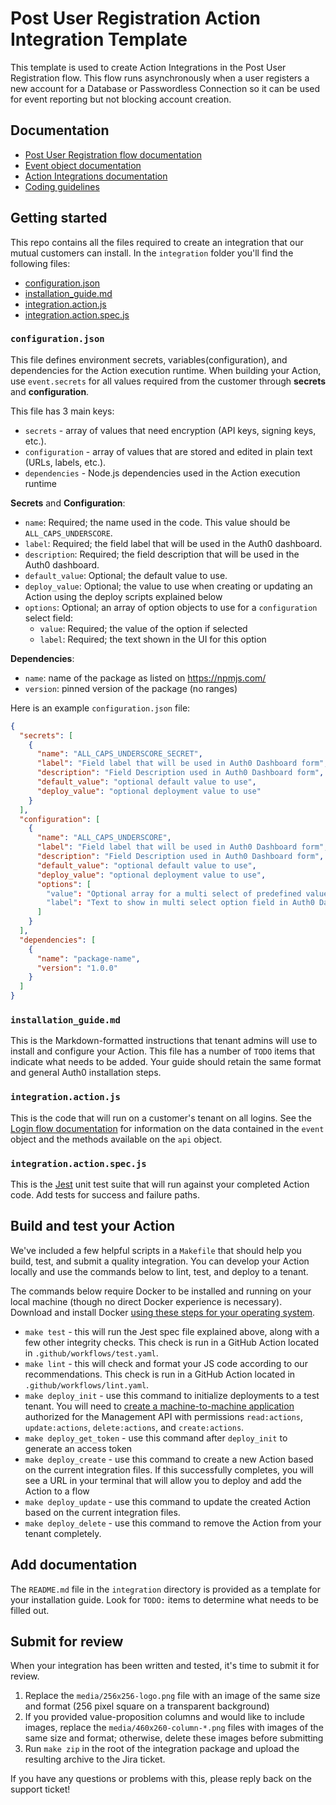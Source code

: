 # Post User Registration Action Integration Template

This template is used to create Action Integrations in the Post User Registration flow. This flow runs asynchronously when a user registers a new account for a Database or Passwordless Connection so it can be used for event reporting but not blocking account creation.

## Documentation

- [Post User Registration flow documentation](https://auth0.com/docs/customize/actions/flows-and-triggers/post-user-registration-flow)
- [Event object documentation](https://auth0.com/docs/customize/actions/flows-and-triggers/post-user-registration-flow/event-object)
- [Action Integrations documentation](https://auth0.com/docs/customize/integrations/marketplace-partners/actions-integrations-for-partners)
- [Coding guidelines](https://auth0.com/docs/customize/actions/action-coding-guidelines)

## Getting started

This repo contains all the files required to create an integration that our mutual customers can install. In the `integration` folder you'll find the following files:
- [configuration.json](#configurationjson)
- [installation_guide.md](#installationguidemd)
- [integration.action.js](#integrationactionjs)
- [integration.action.spec.js](#integrationactionspecjs)

### `configuration.json`

This file defines environment secrets, variables(configuration), and dependencies for the Action execution runtime. When building your Action, use `event.secrets` for all values required from the customer through **secrets** and **configuration**.

This file has 3 main keys:
- `secrets` - array of values that need encryption (API keys, signing keys, etc.).
- `configuration` - array of values that are stored and edited in plain text  (URLs, labels, etc.).
- `dependencies` - Node.js dependencies used in the Action execution runtime

**Secrets** and **Configuration**:
- `name`: Required; the name used in the code. This value should be `ALL_CAPS_UNDERSCORE`.
- `label`: Required; the field label that will be used in the Auth0 dashboard.
- `description`: Required; the field description that will be used in the Auth0 dashboard.
- `default_value`: Optional; the default value to use.
- `deploy_value`: Optional; the value to use when creating or updating an Action using the deploy scripts explained below
- `options`: Optional; an array of option objects to use for a `configuration` select field:
    - `value`: Required; the value of the option if selected
    - `label`: Required; the text shown in the UI for this option

**Dependencies**:
- `name`: name of the package as listed on https://npmjs.com/
- `version`: pinned version of the package (no ranges)

Here is an example `configuration.json` file:

```json
{
  "secrets": [
    {
      "name": "ALL_CAPS_UNDERSCORE_SECRET",
      "label": "Field label that will be used in Auth0 Dashboard form",
      "description": "Field Description used in Auth0 Dashboard form",
      "default_value": "optional default value to use",
      "deploy_value": "optional deployment value to use"
    }
  ],
  "configuration": [
    {
      "name": "ALL_CAPS_UNDERSCORE",
      "label": "Field label that will be used in Auth0 Dashboard form",
      "description": "Field Description used in Auth0 Dashboard form",
      "default_value": "optional default value to use",
      "deploy_value": "optional deployment value to use",
      "options": [
        "value": "Optional array for a multi select of predefined values -- omit options for an input field",
        "label": "Text to show in multi select option field in Auth0 Dashboard"
      ]
    }
  ],
  "dependencies": [ 
    {
      "name": "package-name",
      "version": "1.0.0" 
    }
  ]
}
```

### `installation_guide.md`

This is the Markdown-formatted instructions that tenant admins will use to install and configure your Action. This file has a number of `TODO` items that indicate what needs to be added. Your guide should retain the same format and general Auth0 installation steps.

### `integration.action.js`

This is the code that will run on a customer's tenant on all logins. See the [Login flow documentation](https://auth0.com/docs/customize/actions/flows-and-triggers/login-flow) for information on the data contained in the `event` object and the methods available on the `api` object.

### `integration.action.spec.js`

This is the [Jest](https://jestjs.io/docs/using-matchers) unit test suite that will run against your completed Action code. Add tests for success and failure paths.

## Build and test your Action

We've included a few helpful scripts in a `Makefile` that should help you build, test, and submit a quality integration. You can develop your Action locally and use the commands below to lint, test, and deploy to a tenant.

The commands below require Docker to be installed and running on your local machine (though no direct Docker experience is necessary). Download and install Docker [using these steps for your operating system](https://docs.docker.com/get-docker/). 

* `make test` - this will run the Jest spec file explained above, along with a few other integrity checks. This check is run in a GitHub Action located in `.github/workflows/test.yaml`.
* `make lint` - this will check and format your JS code according to our recommendations. This check is run in a GitHub Action located in `.github/workflows/lint.yaml`.
* `make deploy_init` - use this command to initialize deployments to a test tenant. You will need to [create a machine-to-machine application](https://auth0.com/docs/get-started/auth0-overview/create-applications/machine-to-machine-apps) authorized for the Management API with permissions `read:actions`, `update:actions`, `delete:actions`, and `create:actions`.
* `make deploy_get_token` - use this command after `deploy_init` to generate an access token
* `make deploy_create` - use this command to create a new Action based on the current integration files. If this successfully completes, you will see a URL in your terminal that will allow you to deploy and add the Action to a flow
* `make deploy_update` - use this command to update the created Action based on the current integration files.
* `make deploy_delete` - use this command to remove the Action from your tenant completely.

## Add documentation

The `README.md` file in the `integration` directory is provided as a template for your installation guide. Look for `TODO:` items to determine what needs to be filled out. 

## Submit for review

When your integration has been written and tested, it's time to submit it for review.

1. Replace the `media/256x256-logo.png` file with an image of the same size and format (256 pixel square on a transparent background)
1. If you provided value-proposition columns and would like to include images, replace the `media/460x260-column-*.png` files with images of the same size and format; otherwise, delete these images before submitting
1. Run `make zip` in the root of the integration package and upload the resulting archive to the Jira ticket.

If you have any questions or problems with this, please reply back on the support ticket!
